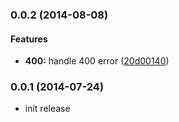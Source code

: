 ### 0.0.2 (2014-08-08)


#### Features

* **400:** handle 400 error ([20d00140](https://github.com/martinmicunda/mm-angular-error-http-handler/commit/20d00140f037674224b4170ef49b50c1513c6cf9))


### 0.0.1 (2014-07-24)

- init release

